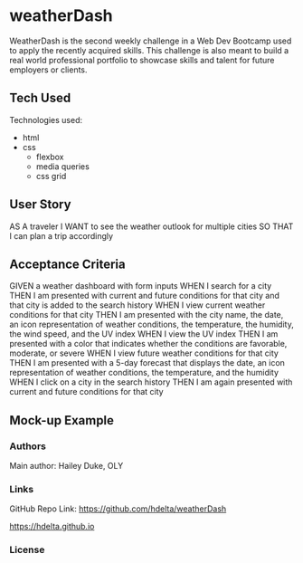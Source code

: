 # weatherDash

WeatherDash is the second weekly challenge in a Web Dev Bootcamp used to apply the recently acquired skills. This challenge is also meant to build a real world professional portfolio to showcase skills and talent for future employers or clients.

## Tech Used

Technologies used:
 - html
 - css
    - flexbox
    - media queries
    - css grid

## User Story

AS A traveler
I WANT to see the weather outlook for multiple cities
SO THAT I can plan a trip accordingly

## Acceptance Criteria

GIVEN a weather dashboard with form inputs
WHEN I search for a city
THEN I am presented with current and future conditions for that city and that city is added to the search history
WHEN I view current weather conditions for that city
THEN I am presented with the city name, the date, an icon representation of weather conditions, the temperature, the humidity, the wind speed, and the UV index
WHEN I view the UV index
THEN I am presented with a color that indicates whether the conditions are favorable, moderate, or severe
WHEN I view future weather conditions for that city
THEN I am presented with a 5-day forecast that displays the date, an icon representation of weather conditions, the temperature, and the humidity
WHEN I click on a city in the search history
THEN I am again presented with current and future conditions for that city

## Mock-up Example

### Authors

Main author: Hailey Duke, OLY

### Links

GitHub Repo Link:
https://github.com/hdelta/weatherDash

https://hdelta.github.io


### License